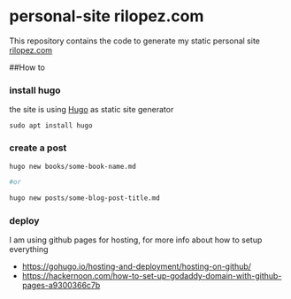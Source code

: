 # personal-site rilopez.com


This repository contains the code to generate my static personal site [rilopez.com]


##How to 

### install hugo
the site is using [Hugo] as static site generator 

```
sudo apt install hugo
```

### create a post 

```bash
hugo new books/some-book-name.md

#or 

hugo new posts/some-blog-post-title.md
```

### deploy

I am using github pages for hosting, for more info about how to setup everything

- https://gohugo.io/hosting-and-deployment/hosting-on-github/
- https://hackernoon.com/how-to-set-up-godaddy-domain-with-github-pages-a9300366c7b




[rilopez.com]:https://rilopez.com
[Hugo]:https://gohugo.io/


